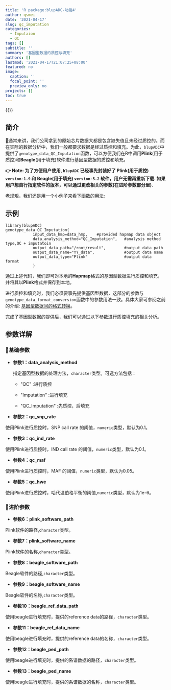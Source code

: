 ```yaml
---
title: 'R package:blupADC-功能4'
author: qsmei
date: '2021-04-17'
slug: qc_imputation
categories:
  - Imputaion
  - QC
tags: []
subtitle: ''
summary: '基因型数据的质控与填充'
authors: []
lastmod: '2021-04-17T21:07:25+08:00'
featured: no
image:
  caption: ''
  focal_point: ''
  preview_only: no
projects: []
toc: true
---
```


{{<toc>}}

## 简介

🤖通常来讲，我们公司拿到的原始芯片数据大都是包含缺失值且未经过质控的。而在实际的数据分析中，我们一般都要求数据是经过质控和填充。为此，`blupADC`中提供了`genotype_data_QC_Imputation`函数，可以方便我们在R中调用**Plink**(用于质控)和**Beagle**(用于填充)软件进行基因型数据的质控和填充。

**👉 Note:  为了方便用户使用,  `blupADC` 已经事先封装好了 Plink(用于质控)  `version-1.9` 和  Beagle(用于填充) `version-5.2` 软件，用户无需再重新下载. 如果用户想自行指定软件的版本，可以通过更改相关的参数(在进阶参数部分里).**

老规矩，我们还是用一个小例子来看下函数的用法:

## 示例

``` {.R}
library(blupADC)
genotype_data_QC_Imputation(
            input_data_hmp=data_hmp,    #provided hapmap data object
            data_analysis_method="QC_Imputation",   #analysis method type,QC + imputatoin
            output_data_path="/root/result",        #output data path
            output_data_name="YY_data",             #output data name
            output_data_type="Plink"                #output data format 
            )                       
```

通过上述代码，我们即可对本地的**Hapmap**格式的基因型数据进行质控和填充，并将其以**Plink**格式并保存到本地。

进行质控和填充时，我们必须要事先提供基因型数据，这部分的参数与`genotype_data_format_conversion`函数中的参数用法一致。具体大家可参阅之前的介绍: [基因型数据间的格式转换](https://qsmei.netlify.app/zh/post/blupadc/)。

完成了基因型数据的提供后，我们可以通过以下参数进行质控填充的相关分析。

## 参数详解

### 💙基础参数

- **参数1：data_analysis_method**

  指定基因型数据的处理方法，`character`类型。可选方法包括：

  -   "QC" :进行质控
  -   "Imputation" :进行填充

  -   "QC_Imputation" :先质控，后填充

-   **参数2：qc_snp_rate**

使用Plink进行质控时，SNP call rate 的阈值，`numeric`类型，默认为0.1。

-   **参数3：qc_ind_rate**

使用Plink进行质控时，IND call rate 的阈值，`numeric`类型，默认为0.1。

-   **参数4：qc_maf**

使用Plink进行质控时，MAF 的阈值，`numeric`类型，默认为0.05。

-   **参数5：qc_hwe**

使用Plink进行质控时，哈代温伯格平衡的阈值,`numeric`类型，默认为1e-6。

### 💜进阶参数

- **参数6：plink_software_path**

Plink软件的路径,`character`类型。

-   **参数7：plink_software_name**

Plink软件的名称,`character`类型。

-   **参数8：beagle_software_path**

Beagle软件的路径,`character`类型。

-   **参数9：beagle_software_name**

Beagle软件的名称,`character`类型。

-   **参数10：beagle_ref_data_path**

使用beagle进行填充时，提供的reference data的路径，`character`类型。

-   **参数11：beagle_ref_data_name**

使用beagle进行填充时，提供的reference data的名称，`character`类型。

-   **参数12：beagle_ped_path**

使用beagle进行填充时，提供的系谱数据的路径，`character`类型。

-   **参数13：beagle_ped_name**

使用beagle进行填充时，提供的系谱数据的名称，`character`类型。
